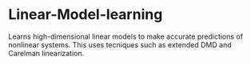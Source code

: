 # Linear-Model-learning
Learns high-dimensional linear models to make accurate predictions of nonlinear systems. This uses tecniques such as extended DMD and Carelman linearization.
